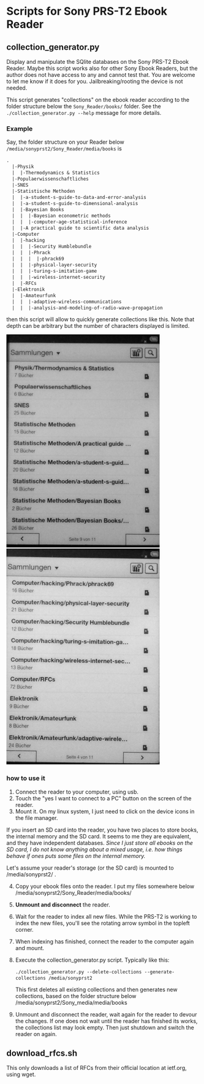 # Scripts for Sony PRS-T2 Ebook Reader

## collection_generator.py

Display and manipulate the SQlite databases on the Sony PRS-T2 Ebook
Reader.  Maybe this script works also for other Sony Ebook Readers,
but the author does not have access to any and cannot test that. You
are welcome to let me know if it does for you. Jailbreaking/rooting 
the device is not needed.

This script generates "collections" on the ebook reader according to
the folder structure below the `Sony_Reader/books/` folder.
See the `./collection_generator.py --help` message for more details.

### Example

Say, the folder structure on your Reader
below `/media/sonyprst2/Sony_Reader/media/books` is

```
.
  |-Physik
  |  |-Thermodynamics & Statistics
  |-Populaerwissenschaftliches
  |-SNES
  |-Statistische Methoden
  |  |-a-student-s-guide-to-data-and-error-analysis
  |  |-a-student-s-guide-to-dimensional-analysis
  |  |-Bayesian Books
  |  |  |-Bayesian econometric methods
  |  |  |-computer-age-statistical-inference
  |  |-A practical guide to scientific data analysis
  |-Computer
  |  |-hacking
  |  |  |-Security Humblebundle
  |  |  |-Phrack
  |  |  |  |-phrack69
  |  |  |-physical-layer-security
  |  |  |-turing-s-imitation-game
  |  |  |-wireless-internet-security
  |  |-RFCs
  |-Elektronik
  |  |-Amateurfunk
  |  |  |-adaptive-wireless-communications
  |  |  |-analysis-and-modeling-of-radio-wave-propagation
```

then this script will allow to quickly generate collections like
this. Note that depth can be arbitrary but the number of characters
displayed is limited.

![First Screenshot](images/screenshot1.png)
![Second Screenshot](images/screenshot2.png)

### how to use it

 1. Connect the reader to your computer, using usb.
 2. Touch the "yes I want to connect to a PC" button on the screen of the reader.
 3. Mount it. On my linux system, I just need to click on the device icons in the file manager.

If you insert an SD card into the reader, you have two places to store
books, the internal memory and the SD card. It seems to me they are
equivalent, and they have independent databases.  *Since I just store
all ebooks on the SD card, I do not know anything about a mixed usage,
i.e. how things behave if ones puts some files on the internal memory.*

Let's assume your reader's storage (or the SD card) is mounted to /media/sonyprst2/ .

 4. Copy your ebook files onto the reader.  I put my files somewhere
 below /media/sonyprst2/Sony_Reader/media/books/
 5. **Unmount and disconnect** the reader.
 6. Wait for the reader to index all new files. While the PRS-T2 is working
 to index the new files, you'll see the rotating arrow symbol in the topleft corner.
 7. When indexing has finished, connect the reader to the computer again and mount.
 8. Execute the collection_generator.py script. Typically like this:

        ./collection_generator.py --delete-collections --generate-collections /media/sonyprst2

    This first deletes all existing collections and then generates new
    collections, based on the folder structure below
    /media/sonyprst2/Sony_media/media/books

 9. Unmount and disconnect the reader, wait again for the reader to devour the changes.
    If one does not wait until the reader has finished its works, the collections list 
    may look empty. Then just shutdown and switch the reader on again.

## download_rfcs.sh

This only downloads a list of RFCs from their official location at ietf.org, using wget.
